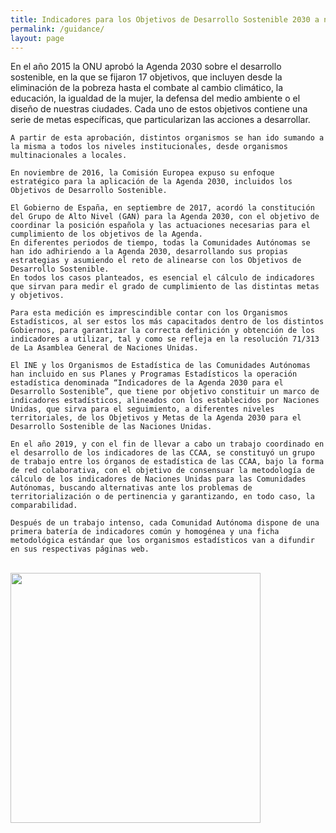 ```yaml
---
title: Indicadores para los Objetivos de Desarrollo Sostenible 2030 a nivel de Comunidad Autónoma
permalink: /guidance/
layout: page
---
```

<p class="justified-text">
    En el año 2015 la ONU aprobó la Agenda 2030 sobre el desarrollo sostenible, en la que se fijaron 17 objetivos, que incluyen desde la eliminación de la pobreza hasta el combate al cambio climático, la educación, la igualdad de la mujer, la defensa del medio ambiente o el diseño de nuestras ciudades. Cada uno de estos objetivos contiene una serie de metas específicas, que particularizan las acciones a desarrollar.

    A partir de esta aprobación, distintos organismos se han ido sumando a la misma a todos los niveles institucionales, desde organismos multinacionales a locales.

    En noviembre de 2016, la Comisión Europea expuso su enfoque estratégico para la aplicación de la Agenda 2030, incluidos los Objetivos de Desarrollo Sostenible.

    El Gobierno de España, en septiembre de 2017, acordó la constitución del Grupo de Alto Nivel (GAN) para la Agenda 2030, con el objetivo de coordinar la posición española y las actuaciones necesarias para el cumplimiento de los objetivos de la Agenda.
    En diferentes periodos de tiempo, todas la Comunidades Autónomas se han ido adhiriendo a la Agenda 2030, desarrollando sus propias estrategias y asumiendo el reto de alinearse con los Objetivos de Desarrollo Sostenible.
    En todos los casos planteados, es esencial el cálculo de indicadores que sirvan para medir el grado de cumplimiento de las distintas metas y objetivos.

    Para esta medición es imprescindible contar con los Organismos Estadísticos, al ser estos los más capacitados dentro de los distintos Gobiernos, para garantizar la correcta definición y obtención de los indicadores a utilizar, tal y como se refleja en la resolución 71/313 de La Asamblea General de Naciones Unidas.

    El INE y los Organismos de Estadística de las Comunidades Autónomas han incluido en sus Planes y Programas Estadísticos la operación estadística denominada “Indicadores de la Agenda 2030 para el Desarrollo Sostenible”, que tiene por objetivo constituir un marco de indicadores estadísticos, alineados con los establecidos por Naciones Unidas, que sirva para el seguimiento, a diferentes niveles territoriales, de los Objetivos y Metas de la Agenda 2030 para el Desarrollo Sostenible de las Naciones Unidas.

    En el año 2019, y con el fin de llevar a cabo un trabajo coordinado en el desarrollo de los indicadores de las CCAA, se constituyó un grupo de trabajo entre los órganos de estadística de las CCAA, bajo la forma de red colaborativa, con el objetivo de consensuar la metodología de cálculo de los indicadores de Naciones Unidas para las Comunidades Autónomas, buscando alternativas ante los problemas de territorialización o de pertinencia y garantizando, en todo caso, la comparabilidad.

    Después de un trabajo intenso, cada Comunidad Autónoma dispone de una primera batería de indicadores común y homogénea y una ficha metodológica estándar que los organismos estadísticos van a difundir en sus respectivas páginas web.
</p>

<br>

<img class="center-image" src="{{ site.baseurl }}/assets/img/{{ page.header_text_image }}" width="400"/>